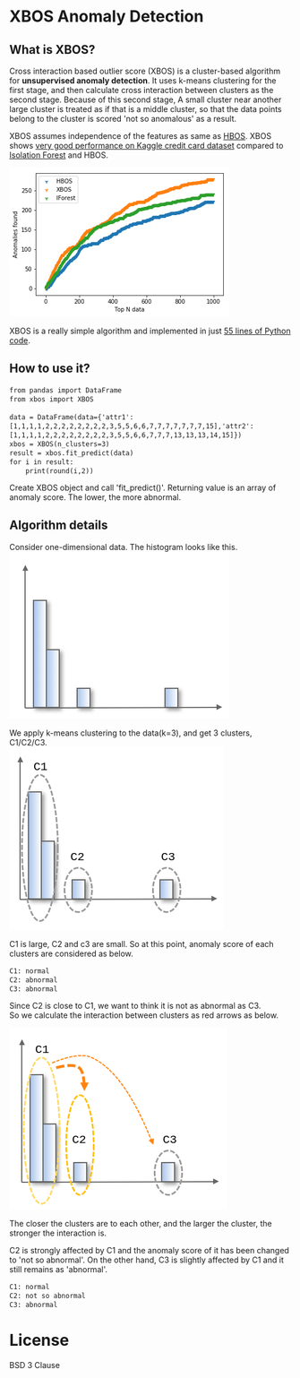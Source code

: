 XBOS Anomaly Detection
=

What is XBOS?
-
Cross interaction based outlier score (XBOS) is a cluster-based algorithm for **unsupervised anomaly detection**. It uses k-means clustering for the first stage, and then calculate cross interaction between clusters as the second stage. Because of this second stage, A small cluster near another large cluster is treated as if that is a middle cluster, so that the data points belong to the cluster is scored 'not so anomalous' as a result. 

XBOS assumes independence of the features as same as [HBOS](https://www.dfki.de/KI2012/PosterDemoTrack/ki2012pd13.pdf). XBOS shows [very good performance on Kaggle credit card dataset](https://www.kaggle.com/kanatoko/unsupervised-anomaly-detection-xbos-hbos-iforest) compared to [Isolation Forest](http://scikit-learn.org/stable/modules/generated/sklearn.ensemble.IsolationForest.html) and HBOS.

![kaggle1.png](https://raw.githubusercontent.com/Kanatoko/XBOS-anomaly-detection/master/images/kaggle1.png)

XBOS is a really simple algorithm and implemented in just [55 lines of Python code](https://raw.githubusercontent.com/Kanatoko/XBOS-anomaly-detection/master/xbos.py).

How to use it?
-
```
from pandas import DataFrame
from xbos import XBOS

data = DataFrame(data={'attr1':[1,1,1,1,2,2,2,2,2,2,2,2,3,5,5,6,6,7,7,7,7,7,7,7,15],'attr2':[1,1,1,1,2,2,2,2,2,2,2,2,3,5,5,6,6,7,7,7,13,13,13,14,15]})
xbos = XBOS(n_clusters=3)
result = xbos.fit_predict(data)
for i in result:
    print(round(i,2))
```
Create XBOS object and call 'fit_predict()'. Returning value is an array of anomaly score. The lower, the more abnormal.

Algorithm details
-
Consider one-dimensional data. The histogram looks like this.  
![xbos1.png](https://raw.githubusercontent.com/Kanatoko/XBOS-anomaly-detection/master/images/xbos1.png)

We apply k-means clustering to the data(k=3), and get 3 clusters, C1/C2/C3.  
![xbos2.png](https://raw.githubusercontent.com/Kanatoko/XBOS-anomaly-detection/master/images/xbos2.png)

C1 is large, C2 and c3 are small. So at this point, anomaly score of each clusters are considered as below.  
```
C1: normal  
C2: abnormal  
C3: abnormal  
```

Since C2 is close to C1, we want to think it is not as abnormal as C3.  
So we calculate the interaction between clusters as red arrows as below.  

![xbos3.png](https://raw.githubusercontent.com/Kanatoko/XBOS-anomaly-detection/master/images/xbos3.png)

The closer the clusters are to each other, and the larger the cluster, the stronger the interaction is.  

C2 is strongly affected by C1 and the anomaly score of it has been changed to 'not so abnormal'. On the other hand, C3 is slightly affected by C1 and it still remains as 'abnormal'.  

```
C1: normal
C2: not so abnormal
C3: abnormal
```

License
=
BSD 3 Clause
